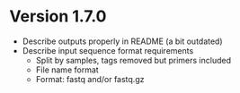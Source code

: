 # Version 1.7.0
- Describe outputs properly in README (a bit outdated)
- Describe input sequence format requirements
    - Split by samples, tags removed but primers included
    - File name format
    - Format: fastq and/or fastq.gz
